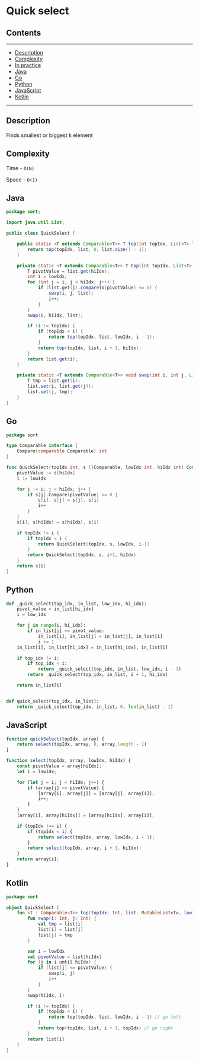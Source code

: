 # Quick select

## Contents

---

- [Description](#description)
- [Complexity](#complexity)
- [In practice](#practice)
- [Java](#java)
- [Go](#go)
- [Python](#python)
- [JavaScript](#javascript)
- [Kotlin](#kotlin)

---

<div id="description"/>

## Description
Finds smallest or biggest k element



<div id="complexity"/>


## Complexity
Time - `O(N)`

Space - `O(1)`
 

<div id="practice"/>




<div id="java"/>

## Java

```java
package sort;

import java.util.List;

public class QuickSelect {

    public static <T extends Comparable<T>> T top(int topIdx, List<T> list) {
        return top(topIdx, list, 0, list.size() - 1);
    }

    private static <T extends Comparable<T>> T top(int topIdx, List<T> list, int lowIdx, int hiIdx) {
        T pivotValue = list.get(hiIdx);
        int i = lowIdx;
        for (int j = i; j < hiIdx; j++) {
            if (list.get(j).compareTo(pivotValue) <= 0) {
                swap(i, j, list);
                i++;
            }
        }
        swap(i, hiIdx, list);

        if (i != topIdx) {
            if (topIdx < i) {
                return top(topIdx, list, lowIdx, i - 1);
            }
            return top(topIdx, list, i + 1, hiIdx);
        }
        return list.get(i);
    }

    private static <T extends Comparable<T>> void swap(int i, int j, List<T> list) {
        T tmp = list.get(i);
        list.set(i, list.get(j));
        list.set(j, tmp);
    }
}
```



<div id="go"/>

## Go
```go
package sort

type Comparable interface {
	Compare(comparable Comparable) int
}

func QuickSelect(topIdx int, s []Comparable, lowIdx int, hiIdx int) Comparable {
	pivotValue := s[hiIdx]
	i := lowIdx

	for j := i; j < hiIdx; j++ {
		if s[j].Compare(pivotValue) <= 0 {
			s[i], s[j] = s[j], s[i]
			i++
		}
	}
	s[i], s[hiIdx] = s[hiIdx], s[i]

	if topIdx != i {
		if topIdx < i {
			return QuickSelect(topIdx, s, lowIdx, i-1)
		}
		return QuickSelect(topIdx, s, i+1, hiIdx)
	}
	return s[i]
}
```


<div id="python"/>

## Python

```python
def _quick_select(top_idx, in_list, low_idx, hi_idx):
    pivot_value = in_list[hi_idx]
    i = low_idx

    for j in range(i, hi_idx):
        if in_list[j] <= pivot_value:
            in_list[i], in_list[j] = in_list[j], in_list[i]
            i += 1
    in_list[i], in_list[hi_idx] = in_list[hi_idx], in_list[i]

    if top_idx != i:
        if top_idx < i:
            return _quick_select(top_idx, in_list, low_idx, i - 1)
        return _quick_select(top_idx, in_list, i + 1, hi_idx)

    return in_list[i]


def quick_select(top_idx, in_list):
    return _quick_select(top_idx, in_list, 0, len(in_list) - 1)
```


<div id="javascript"/>

## JavaScript

```javascript
function quickSelect(topIdx, array) {
    return select(topIdx, array, 0, array.length - 1)
}

function select(topIdx, array, lowIdx, hiIdx) {
    const pivotValue = array[hiIdx];
    let i = lowIdx;

    for (let j = i; j < hiIdx; j++) {
        if (array[j] <= pivotValue) {
            [array[i], array[j]] = [array[j], array[i]];
            i++;
        }
    }
    [array[i], array[hiIdx]] = [array[hiIdx], array[i]];

    if (topIdx !== i) {
        if (topIdx < i) {
            return select(topIdx, array, lowIdx, i - 1);
        }
        return select(topIdx, array, i + 1, hiIdx);
    }
    return array[i];
}
```



<div id="kotlin"/>

## Kotlin

```kotlin
package sort

object QuickSelect {
    fun <T : Comparable<T>> top(topIdx: Int, list: MutableList<T>, lowIdx: Int = 0, hiIdx: Int = list.size - 1): T {
        fun swap(i: Int, j: Int) {
            val tmp = list[i]
            list[i] = list[j]
            list[j] = tmp
        }

        var i = lowIdx
        val pivotValue = list[hiIdx]
        for (j in i until hiIdx) {
            if (list[j] <= pivotValue) {
                swap(i, j)
                i++
            }
        }
        swap(hiIdx, i)

        if (i != topIdx) {
            if (topIdx < i) {
                return top(topIdx, list, lowIdx, i - 1) // go left
            }
            return top(topIdx, list, i + 1, topIdx) // go right
        }
        return list[i]
    }
}
```
